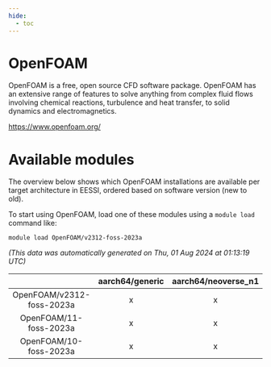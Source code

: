 ```yaml
---
hide:
  - toc
---
```


OpenFOAM
========


OpenFOAM is a free, open source CFD software package. OpenFOAM has an extensive range of features to solve anything from complex fluid flows involving chemical reactions, turbulence and heat transfer, to solid dynamics and electromagnetics.

https://www.openfoam.org/
# Available modules


The overview below shows which OpenFOAM installations are available per target architecture in EESSI, ordered based on software version (new to old).

To start using OpenFOAM, load one of these modules using a `module load` command like:

```shell
module load OpenFOAM/v2312-foss-2023a
```

*(This data was automatically generated on Thu, 01 Aug 2024 at 01:13:19 UTC)*  

| |aarch64/generic|aarch64/neoverse_n1|aarch64/neoverse_v1|x86_64/generic|x86_64/amd/zen2|x86_64/amd/zen3|x86_64/intel/haswell|x86_64/intel/skylake_avx512|
| :---: | :---: | :---: | :---: | :---: | :---: | :---: | :---: | :---: |
|OpenFOAM/v2312-foss-2023a|x|x|x|x|x|x|x|x|
|OpenFOAM/11-foss-2023a|x|x|x|x|x|x|x|x|
|OpenFOAM/10-foss-2023a|x|x|x|x|x|x|x|x|
